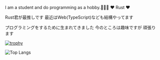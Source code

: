 I am a student and do programming as a hobby.🗼🇯🇵
♥ Rust ♥

Rust君が最推しです 最近はWeb(TypeScript)なども結構やってます

プログラミングをするために生まれてきました 今のところは趣味ですが 頑張ります

[![trophy](https://github-profile-trophy.vercel.app/?username=BlueGeckoJP)](https://github.com/ryo-ma/github-profile-trophy)

![Top Langs](https://github-readme-stats.vercel.app/api/top-langs/?username=BlueGeckoJP&langs_count=8&layout=donut)
